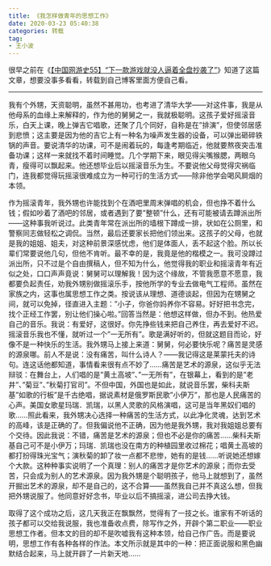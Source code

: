 ```yaml
---
title: 《我怎样做青年的思想工作》
date: 2020-03-23 05:40:38
categories: 转载
tag:
- 王小波
---
```


很早之前在《[【中国网游史55】“下一款游戏就没人逼着全盘抄袭了”](https://www.bilibili.com/video/av77808693)》知道了这篇文章，想要没事多看看，转载到自己博客里面方便自己看。

<!-- more  -->

---

我有个外甥，天资聪明，虽然不甚用功，也考进了清华大学——对这件事，我是从他母系的血缘上来解释的，作为他的舅舅之一，我就极聪明。这孩子爱好摇滚音乐，白天上课，晚上弹吉它唱歌，还聚了几个同好，自称是在”排演”，但使邻居感到悲愤；这主要是因为他的吉它上有一种名为噪声发生器的设备，可以弹出砸碎铁锅的声音。要说清华的功课，可不是闹着玩的，每逢考期临近，他就要熬夜突击准备功课；这样一来就找不着时间睡觉。几个学期下来，眼见得尖嘴猴腮，两眼乌青，瘦得可以飘起来。他还想毕业后以摇滚音乐为生。不要说他父母觉得灾祸临门，连我都觉得玩摇滚很难成立为一种可行的生活方式——除非他学会喝风屙烟的本领。

作为摇滚青年，我外甥也许能找到个在酒吧里周末弹唱的机会，但也挣不着什么钱；假如吵着了酒吧的邻居，或者遇到了要”整顿”什么，还有可能被请去蹲派出所——这种事我听说过。此类青年常在派出所的墙根下蹲成一排，状如在公厕里，和警察同志做轻松之调侃。当然，最后还要家长把他们领出来。这孩子的父母，也就是我的姐姐、姐夫，对这种前景深感忧虑，他们是体面人，丢不起这个脸。所以长辈们常要说他几句，但他不肯听。最不幸的是，我竟是他的楷模之一。我可没蹲过派出所，只不过是个自由撰稿人，但不知为什么，他觉得我的职业和摇滚青年有近似之处，口口声声竟说：舅舅可以理解我！因为这个缘故，不管我愿意不愿意，我都要负起责任，劝我外甥别做摇滚乐手，按他所学的专业去做电气工程师。虽然在家族之内，这事也属思想工作之类。按说该从理想、道德谈起，但因为在甥舅之间，就可以免掉，径直进入主题：”小子，你爸你妈养你不容易。好好把书念完，找个正经工作罢，别让他们操心啦。”回答当然是：他想这样做，但办不到。他热爱自己的音乐。我说：有爱好，这很好。你先挣些钱来把自己养住，再去爱好不迟。摇滚音乐我也不懂，就听过一个”一无所有”。歌是满好听的，但就这题目而论，好像不是一种快乐的生活。我外甥马上接上来道：舅舅，何必要快乐呢？痛苦是灵感的源泉哪。前人不是说：没有痛苦，叫什么诗人？——我记得这是莱蒙托夫的诗句。连这话他都知道，事情看来很有点不妙了……痛苦是艺术的源泉，这似乎无法辩驳：在舞台上，人们唱的是”黄土高坡”、”一无所有”，在银幕上，看到的是”老井”、”菊豆”、”秋菊打官司”。不但中国，外国也是如此，就说音乐罢，柴科夫斯基”如歌的行板”是千古绝唱，据说素材是俄罗斯民歌”小伊万”，那也是人民痛苦的心声。美国女歌星玛瑞．凯瑞，以黑人灵歌的风格演唱，这可是当年黑奴们唱的歌……照此看来，我外甥决心选择一种痛苦的生活方式，以此净化灵魂，达到艺术的高峰，该是正确的了。但我偏说他不正确，因为他是我外甥，我对我姐姐总要有个交待。因此我说：不错，痛苦是艺术的源泉；但也不必是你的痛苦……柴科夫斯基自己可不是小伊万；玛瑞．凯瑞也没在南方的种植园里收过棉花；唱黄土高坡的都打扮得珠光宝气；演秋菊的卸了妆一点都不悲惨，她有的是钱……听说她还想嫁个大款。这种种事实说明了一个真理：别人的痛苦才是你艺术的源泉；而你去受苦，只会成为别人的艺术源泉。因为我外甥是个聪明孩子，他马上就想到了，虽然开掘出艺术的源泉，却不是自己的，这不合算——虽然我自己并不真这么想，但我把外甥说服了。他同意好好念书，毕业以后不搞摇滚，进公司去挣大钱。

取得了这个成功之后，这几天我正在飘飘然，觉得有了一技之长。谁家有不听话的孩子都可以交给我说服，我也准备收点费，除写作之外，开辟个第二职业——职业思想工作者。但本文的目的却不是吹嘘我有这种本领，给自己作广告。而是要说明，思想工作有各种各样的作法。本文所示就是其中的一种：把正面说服和黑色幽默结合起来，马上就开辟了一片新天地……